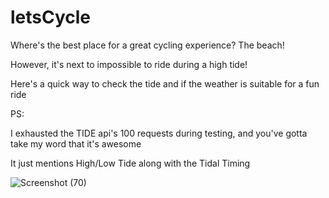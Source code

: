 # letsCycle


Where's the best place for a great cycling experience? The beach!

However, it's next to impossible to ride during a high tide!

Here's a quick way to check the tide and if the weather is suitable for a fun ride

PS:

I exhausted the TIDE api's 100 requests during testing, and you've gotta take my word that it's awesome

It just mentions High/Low Tide along with the Tidal Timing

![Screenshot (70)](https://user-images.githubusercontent.com/81745636/117057724-6c80fb00-ad3b-11eb-83c1-ac0d9ac38f54.png)
